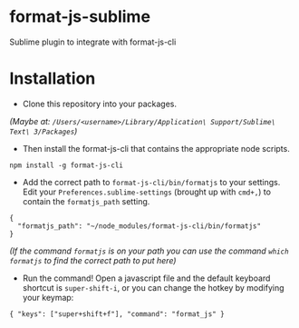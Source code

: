 # format-js-sublime
Sublime plugin to integrate with format-js-cli

# Installation

- Clone this repository into your packages.

_(Maybe at: `/Users/<username>/Library/Application\ Support/Sublime\ Text\ 3/Packages`)_

- Then install the format-js-cli that contains the appropriate node scripts.

```
npm install -g format-js-cli
```

- Add the correct path to `format-js-cli/bin/formatjs` to your settings. Edit your `Preferences.sublime-settings` (brought up with `cmd+,`) to contain the `formatjs_path` setting.

```
{
  "formatjs_path": "~/node_modules/format-js-cli/bin/formatjs"
}
```

_(If the command `formatjs` is on your path you can use the command `which formatjs` to find the correct path to put here)_

- Run the command! Open a javascript file and the default keyboard shortcut is `super-shift-i`, or you can change the hotkey by modifying your keymap:

```
{ "keys": ["super+shift+f"], "command": "format_js" }
```
